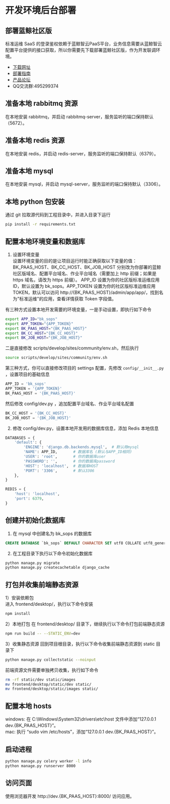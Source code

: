 # 开发环境后台部署

## 部署蓝鲸社区版
标准运维 SaaS 的登录鉴权依赖于蓝鲸智云PaaS平台，业务信息需要从蓝鲸智云配置平台提供的接口获取，所以你需要先下载部署蓝鲸社区版，作为开发联调环境。

- [下载网址](https://bk.tencent.com/download/)
- [部署指南](https://docs.bk.tencent.com/bkce_install_guide/)
- [产品论坛](https://bk.tencent.com/s-mart/community)
- QQ交流群:495299374


## 准备本地 rabbitmq 资源  
在本地安装 rabbitmq，并启动 rabbitmq-server，服务监听的端口保持默认（5672）。


## 准备本地 redis 资源  
在本地安装 redis，并启动 redis-server，服务监听的端口保持默认（6379）。


## 准备本地 mysql  
在本地安装 mysql，并启动 mysql-server，服务监听的端口保持默认（3306）。


## 本地 python 包安装  
通过 git 拉取源代码到工程目录中，并进入目录下运行 
```bash
pip install -r requirements.txt
```


## 配置本地环境变量和数据库

1) 设置环境变量  
设置环境变量的目的是让项目运行时能正确获取以下变量的值：
BK_PAAS_HOST、BK_CC_HOST、BK_JOB_HOST 分别改为你部署的蓝鲸社区版域名、配置平台域名、作业平台域名（需要加上 http 前缀；如果是 https 域名，请改为 https 前缀）。
APP_ID 设置为你的社区版标准运维应用ID，默认设置为 bk_sops。APP_TOKEN 设置为你的社区版标准运维应用 TOKEN，默认可以访问 http://{BK_PAAS_HOST}/admin/app/app/，找到名为"标准运维"的应用，查看详情获取 Token 字段值。

有三种方式设置本地开发需要的环境变量，一是手动设置，即执行如下命令

```bash
export APP_ID="bk_sops"
export APP_TOKEN="{APP_TOKEN}"
export BK_PAAS_HOST="{BK_PAAS_HOST}"
export BK_CC_HOST="{BK_CC_HOST}"
export BK_JOB_HOST="{BK_JOB_HOST}"
```

二是直接修改 scripts/develop/sites/community/env.sh，然后执行

```bash
source scripts/develop/sites/community/env.sh
```

第三种方式，你可以直接修改项目的 settings 配置，先修改 `config/__init__.py` ，设置项目的基础信息

```python
APP_ID = 'bk_sops'
APP_TOKEN = '{APP_TOKEN}'
BK_PAAS_HOST = '{BK_PAAS_HOST}'
```

然后修改 config/dev.py ，追加配置平台域名、作业平台域名配置
```python
BK_CC_HOST = '{BK_CC_HOST}'
BK_JOB_HOST = '{BK_JOB_HOST}'
```



2) 修改 config/dev.py，设置本地开发用的数据库信息，添加 Redis 本地信息

```python
DATABASES = {
    'default': {
        'ENGINE': 'django.db.backends.mysql',  # 默认用mysql
        'NAME': APP_ID,       # 数据库名 (默认与APP_ID相同)
        'USER': 'root',       # 你的数据库user
        'PASSWORD': '',       # 你的数据库password
        'HOST': 'localhost',  # 数据库HOST
        'PORT': '3306',       # 默认3306
    },
}

REDIS = {
    'host': 'localhost',
    'port': 6379,
}
```


## 创建并初始化数据库  

1) 在 mysql 中创建名为 bk_sops 的数据库
```sql
CREATE DATABASE `bk_sops` DEFAULT CHARACTER SET utf8 COLLATE utf8_general_ci;
```

2) 在工程目录下执行以下命令初始化数据库
```bash
python manage.py migrate
python manage.py createcachetable django_cache
```


## 打包并收集前端静态资源

1）安装依赖包  
进入 frontend/desktop/，执行以下命令安装
```bash
npm install
```

2）本地打包
在 frontend/desktop/ 目录下，继续执行以下命令打包前端静态资源
```bash
npm run build -- --STATIC_ENV=dev
```

3）收集静态资源
回到项目根目录，执行以下命令收集前端静态资源到 static 目录下
```bash
python manage.py collectstatic --noinput
```

前端资源文件需要单独拷贝收集，执行如下命令
```bash
rm -rf static/dev static/images
mv frontend/desktop/static/dev static/
mv frontend/desktop/static/images static/
```


## 配置本地 hosts  
windows: 在 C:\Windows\System32\drivers\etc\host 文件中添加“127.0.0.1 dev.{BK_PAAS_HOST}”。  
mac: 执行 “sudo vim /etc/hosts”，添加“127.0.0.1 dev.{BK_PAAS_HOST}”。


## 启动进程
```bash
python manage.py celery worker -l info
python manage.py runserver 8000
```


## 访问页面  
使用浏览器开发 http://dev.{BK_PAAS_HOST}:8000/ 访问应用。
